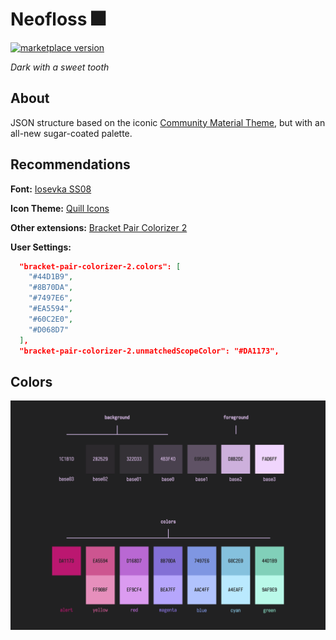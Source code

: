 # Neofloss 🎆

<a href="https://marketplace.visualstudio.com/items?itemName=radiolevity.neofloss">
  <img alt="marketplace version" src="https://img.shields.io/vscode-marketplace/v/radiolevity.neofloss.svg?maxAge=3600&style=for-the-badge&colorA=1C1B1D&colorB=8B70DA">
</a>

*Dark with a sweet tooth*

## About

JSON structure based on the iconic [Community Material Theme](https://marketplace.visualstudio.com/items?itemName=Equinusocio.vsc-community-material-theme), but with an all-new sugar-coated palette.

## Recommendations

**Font:** [Iosevka SS08](https://github.com/be5invis/Iosevka)

**Icon Theme:** [Quill Icons](https://marketplace.visualstudio.com/items?itemName=cdonohue.quill-icons)

**Other extensions:** [Bracket Pair Colorizer 2](https://marketplace.visualstudio.com/items?itemName=CoenraadS.bracket-pair-colorizer-2)

**User Settings:**

``` json
  "bracket-pair-colorizer-2.colors": [
    "#44D1B9",
    "#8B70DA",
    "#7497E6",
    "#EA5594",
    "#60C2E0",
    "#D068D7"
  ],
  "bracket-pair-colorizer-2.unmatchedScopeColor": "#DA1173",
```

## Colors
![](showcase.png)